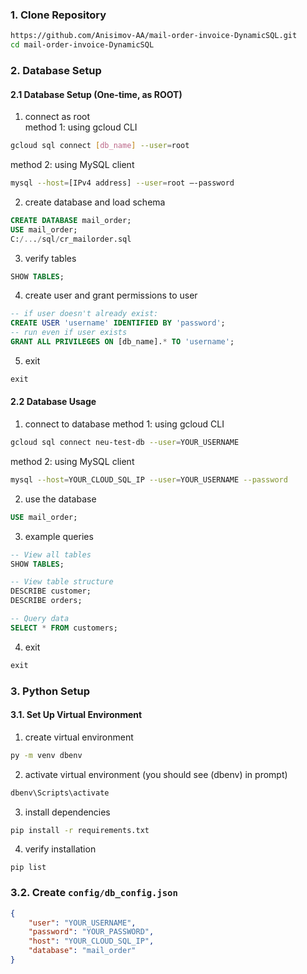 ### 1. Clone Repository

```bash
https://github.com/Anisimov-AA/mail-order-invoice-DynamicSQL.git
cd mail-order-invoice-DynamicSQL
```

### 2. Database Setup

#### 2.1 Database Setup (One-time, as ROOT)

1. connect as root   
method 1: using gcloud CLI
```bash
gcloud sql connect [db_name] --user=root
```
method 2: using MySQL client
```bash
mysql --host=[IPv4 address] --user=root –-password
```
   
2. create database and load schema
```sql
CREATE DATABASE mail_order;
USE mail_order;
C:/.../sql/cr_mailorder.sql
```
   
3. verify tables
```sql
SHOW TABLES;
```

4. create user and grant permissions to user
```sql
-- if user doesn't already exist:
CREATE USER 'username' IDENTIFIED BY 'password';
-- run even if user exists
GRANT ALL PRIVILEGES ON [db_name].* TO 'username';
```
   
5. exit
```sql
exit
```

#### 2.2 Database Usage

1. connect to database
method 1: using gcloud CLI
```bash
gcloud sql connect neu-test-db --user=YOUR_USERNAME
```
method 2: using MySQL client
```bash
mysql --host=YOUR_CLOUD_SQL_IP --user=YOUR_USERNAME --password
```
   
2. use the database
```sql
USE mail_order;
```
   
3. example queries
```sql
-- View all tables
SHOW TABLES;

-- View table structure
DESCRIBE customer;
DESCRIBE orders;

-- Query data
SELECT * FROM customers;
```

4. exit
```sql
exit
```

### 3. Python Setup

#### 3.1. Set Up Virtual Environment

1. create virtual environment
```bash
py -m venv dbenv
```
   
2. activate virtual environment (you should see (dbenv) in prompt)
```bash
dbenv\Scripts\activate
```
   
3. install dependencies
```bash 
pip install -r requirements.txt
```
    
4. verify installation
```
pip list
```

### 3.2. Create `config/db_config.json`

```json
{
    "user": "YOUR_USERNAME",
    "password": "YOUR_PASSWORD",
    "host": "YOUR_CLOUD_SQL_IP",
    "database": "mail_order"
}
```
